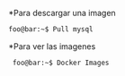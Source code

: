 *Para descargar una imagen
````bash
foo@bar:~$ Pull mysql
````

*Para ver las imagenes 
````bash
 foo@bar:~$ Docker Images
````


